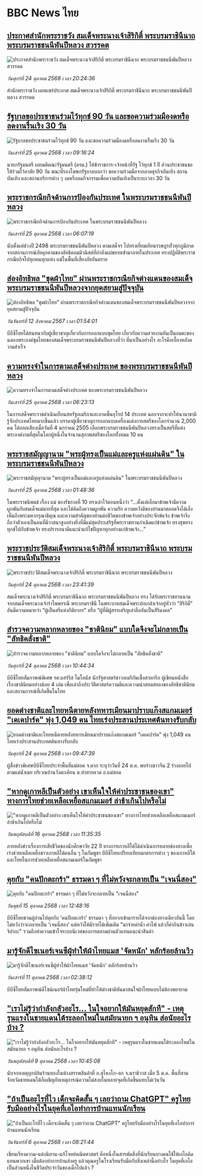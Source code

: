 # BBC News ไทย## [ประกาศสำนักพระราชวัง สมเด็จพระนางเจ้าสิริกิติ์ พระบรมราชินีนาถ พระบรมราชชนนีพันปีหลวง สวรรคต](https://www.bbc.com/thai/articles/clyg38l4pr2o?at_medium=RSS&at_campaign=rss?at_campaign=githubrss)![ประกาศสำนักพระราชวัง สมเด็จพระนางเจ้าสิริกิติ์ พระบรมราชินีนาถ พระบรมราชชนนีพันปีหลวง สวรรคต](https://ichef.bbci.co.uk/ace/ws/240/cpsprodpb/68b2/live/fb0570c0-b116-11f0-aa13-0b0479f6f42a.jpg)_วันศุกร์ที่ 24 ตุลาคม 2568 เวลา 20:24:36_สำนักพระราชวัง เผยแพร่ประกาศ สมเด็จพระนางเจ้าสิริกิติ์ พระบรมราชินีนาถ พระบรมราชชนนีพันปีหลวง สวรรคต## [รัฐบาลขอประชาชนร่วมไว้ทุกข์ 90 วัน และขอความร่วมมืองดหรือลดงานรื่นเริง 30 วัน](https://www.bbc.com/thai/articles/cn0g54k5y61o?at_medium=RSS&at_campaign=rss?at_campaign=githubrss)![รัฐบาลขอประชาชนร่วมไว้ทุกข์ 90 วัน และขอความร่วมมืองดหรือลดงานรื่นเริง 30 วัน](https://ichef.bbci.co.uk/ace/ws/240/cpsprodpb/1930/live/6496aff0-b15c-11f0-ba75-093eca1ac29b.jpg)_วันเสาร์ที่ 25 ตุลาคม 2568 เวลา 09:16:24_นายกรัฐมนตรี เผยมติคณะรัฐมนตรี (ครม.) ให้ข้าราชการ-เจ้าหน้าที่รัฐ ไว้ทุกข์ 1 ปี ส่วนประชาชนขอให้ร่วมไว้อาลัย 90 วัน ขณะที่รองโฆษกรัฐบาลบอกว่า ขอความร่วมมือจากภาคธุรกิจบันเทิง สถานบันเทิง และสถานบริการต่าง ๆ งดหรือลดกิจกรรมเพื่อความบันเทิงเป็นระยะเวลา 30 วัน## [พระราชกรณียกิจด้านการป้องกันประเทศ ในพระบรมราชชนนีพันปีหลวง](https://www.bbc.com/thai/articles/ckg148j3grro?at_medium=RSS&at_campaign=rss?at_campaign=githubrss)![พระราชกรณียกิจด้านการป้องกันประเทศ ในพระบรมราชชนนีพันปีหลวง](https://ichef.bbci.co.uk/ace/ws/240/cpsprodpb/1e8c/live/93bad6b0-b154-11f0-ba75-093eca1ac29b.jpg)_วันเสาร์ที่ 25 ตุลาคม 2568 เวลา 06:07:19_นับตั้งแต่ช่วงปี 2498 พระบรมราชชนนีพันปีหลวง ตามเสด็จฯ ไปทรงเยี่ยมเยียนราษฎรทั่วทุกภูมิภาคจากสถานการณ์ภัยคุกคามของลัทธิคอมมิวนิสต์ที่กำลังแผ่ขยายเข้ามาภายในประเทศ ทรงปฏิบัติพระราชกรณียกิจไปทุกหนทุกแห่ง แม้ในพื้นที่เสี่ยงภัยอันตราย## [ส่องอิทธิพล "ชุดผ้าไทย" ผ่านพระราชกรณียกิจต่างแดนของสมเด็จพระบรมราชชนนีพันปีหลวงจากยุคสยามสู่ปัจจุบัน](https://www.bbc.com/thai/articles/cn02dgn015yo?at_medium=RSS&at_campaign=rss?at_campaign=githubrss)![ส่องอิทธิพล "ชุดผ้าไทย" ผ่านพระราชกรณียกิจต่างแดนของสมเด็จพระบรมราชชนนีพันปีหลวงจากยุคสยามสู่ปัจจุบัน](https://ichef.bbci.co.uk/ace/ws/240/cpsprodpb/6beb/live/a6c68be0-56d4-11ef-ace9-2bd4b78d9356.jpg)_วันจันทร์ที่ 12 สิงหาคม 2567 เวลา 01:54:01_บีบีซีไทยได้สนทนากับผู้เชี่ยวชาญเกี่ยวกับการออกแบบชุดไทย เกี่ยวกับความสวยงามอันเป็นอมตะของฉลองพระองค์ชุดไทยของสมเด็จพระบรมราชชนนีพันปีหลวงที่ว่า ที่มาเป็นอย่างไร อะไรคือเบื้องหลังความสำเร็จ## [ความทรงจำในการตามเสด็จต่างประเทศ ของพระบรมราชชนนีพันปีหลวง](https://www.bbc.com/thai/articles/c8x1gqejxqro?at_medium=RSS&at_campaign=rss?at_campaign=githubrss)![ความทรงจำในการตามเสด็จต่างประเทศ ของพระบรมราชชนนีพันปีหลวง](https://ichef.bbci.co.uk/ace/ws/240/cpsprodpb/7458/live/5c976c60-b146-11f0-ba75-093eca1ac29b.jpg)_วันเสาร์ที่ 25 ตุลาคม 2568 เวลา 06:23:13_ในการเสด็จพระราชดำเนินเยือนสหรัฐอเมริกาและภาคพื้นยุโรป 14 ประเทศ นอกจากจะทำให้นานาชาติรู้จักประเทศไทยมากขึ้นแล้ว บรรดาผู้เชี่ยวชาญการออกแบบเครื่องแต่งกายสตรีของโลกจำนวน 2,000 คน ได้ออกเสียงเมื่อวันที่ 4 มกราคม 2505 เลือกพระบรมราชชนนีพันปีหลวงทรงเป็นสตรีที่แต่งพระองค์งามที่สุดในโลกผู้หนึ่งในจำนวนสุภาพสตรีของโลกทั้งหมด 10 คน## [พระราชสมัญญานาม "พระผู้ทรงเป็นแม่และครูแห่งแผ่นดิน" ในพระบรมราชชนนีพันปีหลวง](https://www.bbc.com/thai/articles/cly9gx5x7e7o?at_medium=RSS&at_campaign=rss?at_campaign=githubrss)![พระราชสมัญญานาม "พระผู้ทรงเป็นแม่และครูแห่งแผ่นดิน" ในพระบรมราชชนนีพันปีหลวง](https://ichef.bbci.co.uk/ace/ws/240/cpsprodpb/358a/live/647e7330-b13f-11f0-aa13-0b0479f6f42a.jpg)_วันเสาร์ที่ 25 ตุลาคม 2568 เวลา 01:48:36_ในพระราชนิพนธ์ เรื่อง แม่ ของรัชกาลที่ 10 ทรงเล่าไว้ตอนหนึ่งว่า “...ตั้งแต่เล็กมาข้าพเจ้ามีความผูกพันกับสมเด็จแม่มากที่สุด และได้คิดถึงความผูกพัน ความรัก ความหวังดีของท่านมาตลอดจึงได้เล็งเห็นถึงพระมหากรุณาธิคุณ และความสำคัญของท่านต่อชีวิตของข้าพเจ้าอย่างประจักษ์แจ้ง ข้าพเจ้าจึงถือว่าตัวเองเป็นคนที่มีวาสนาสูงอย่างยิ่งที่มีแม่สุดประเสริฐที่พระราชทานกำเนิดแก่ข้าพเจ้า ทรงสุขทรงทุกข์ไปกับข้าพเจ้า ทรงปรารถนาดีแนะนำแก้ไขปัญหาทุกอย่างแก่ข้าพเจ้า...”## [พระราชประวัติสมเด็จพระนางเจ้าสิริกิติ์ พระบรมราชินีนาถ พระบรมราชชนนีพันปีหลวง](https://www.bbc.com/thai/articles/cq5042zw8zqo?at_medium=RSS&at_campaign=rss?at_campaign=githubrss)![พระราชประวัติสมเด็จพระนางเจ้าสิริกิติ์ พระบรมราชินีนาถ พระบรมราชชนนีพันปีหลวง](https://ichef.bbci.co.uk/ace/ws/240/cpsprodpb/b111/live/3069e8d0-b12c-11f0-ba75-093eca1ac29b.jpg)_วันศุกร์ที่ 24 ตุลาคม 2568 เวลา 23:41:39_สมเด็จพระนางเจ้าสิริกิติ์ พระบรมราชินีนาถ พระบรมราชชนนีพันปีหลวง ทรง ได้รับพระราชทานนามจากสมเด็จพระนางเจ้ารำไพพรรณี พระบรมราชินี ในพระบาทสมเด็จพระปกเกล้าเจ้าอยู่หัวว่า “สิริกิติ์” อันมีความหมายว่า “ผู้เป็นศรีแห่งกิติยากร” หรือ “ผู้ที่มีผู้สรรเสริญเล่าลืออันเป็นสิริมงคล”## [สำรวจความหลากหลายของ "ชาตินิยม" แบบใดจึงจะไม่กลายเป็น "ลัทธิคลั่งชาติ"](https://www.bbc.com/thai/articles/cgjdl0j50wwo?at_medium=RSS&at_campaign=rss?at_campaign=githubrss)![สำรวจความหลากหลายของ "ชาตินิยม" แบบใดจึงจะไม่กลายเป็น "ลัทธิคลั่งชาติ"](https://ichef.bbci.co.uk/ace/ws/240/cpsprodpb/26a2/live/7afb1d30-b0b2-11f0-ba75-093eca1ac29b.jpg)_วันศุกร์ที่ 24 ตุลาคม 2568 เวลา 10:44:34_บีบีซีไทยสัมภาษณ์พิเศษ รศ.แฮร์ริส ไมโลนัส นักรัฐศาสตร์ชาวอเมริกันเชื้อสายกรีก ผู้เขียนหนังสือเรื่องชาตินิยมอย่างน้อย 4 เล่ม เพื่อเล่าถึงประวัติศาสตร์ความดีและความน่าสยดสยองของลัทธิชาตินิยม และสถานการณ์ที่เกิดขึ้นในไทย## [ยอดต่างชาติและไทยหนีตายหลังทหารเมียนมาปราบแก๊งสแกมเมอร์ "เคเคปาร์ค" พุ่ง 1,049 คน ไทยเร่งประสานประเทศต้นทางรับกลับ](https://www.bbc.com/thai/articles/cvgd7z0x9zwo?at_medium=RSS&at_campaign=rss?at_campaign=githubrss)![ยอดต่างชาติและไทยหนีตายหลังทหารเมียนมาปราบแก๊งสแกมเมอร์ "เคเคปาร์ค" พุ่ง 1,049 คน ไทยเร่งประสานประเทศต้นทางรับกลับ](https://ichef.bbci.co.uk/ace/ws/240/cpsprodpb/aaea/live/bbc06840-b0ba-11f0-aa13-0b0479f6f42a.jpg)_วันศุกร์ที่ 24 ตุลาคม 2568 เวลา 09:47:39_ผู้สื่อข่าวพิเศษบีบีซีไทยประจำพื้นที่แม่สอด จ.ตาก ระบุว่าวันที่ 24 ต.ค. พบร่างชาวจีน 2 ร่างลอยไปตามแม่น้ำเมย บริเวณบ้านวังตะเคียน ต.ท่าสายลวด อ.แม่สอด## ["หากดูเกาหลีเป็นตัวอย่าง เขาเห็นใจให้ค่าประชาชนของเขา" ทางการไทยช่วยเหลือเหยื่อสแกมเมอร์ ล่าช้าเกินไปหรือไม่](https://www.bbc.com/thai/articles/c620lgl676ko?at_medium=RSS&at_campaign=rss?at_campaign=githubrss)!["หากดูเกาหลีเป็นตัวอย่าง เขาเห็นใจให้ค่าประชาชนของเขา" ทางการไทยช่วยเหลือเหยื่อสแกมเมอร์ ล่าช้าเกินไปหรือไม่](https://ichef.bbci.co.uk/ace/ws/240/cpsprodpb/0d67/live/6c10aa60-aa81-11f0-b2a1-6f537f66f9aa.jpg)_วันพฤหัสบดีที่ 16 ตุลาคม 2568 เวลา 11:35:35_ภายหลังข่าวเรื่องการเสียชีวิตของนักศึกษาวัย 22 ปี ทางการเกาหลีใต้ได้ดำเนินการหลายช่องทางเพื่อเร่งช่วยเหลือเหยื่อชาวเกาหลีใต้คนอื่น ๆ ในกัมพูชา  บีบีซีไทยเปรียบเทียบมาตรการต่าง ๆ ของเกาหลีใต้และไทยในการช่วยเหลือเหยื่อสแกมเมอร์ในกัมพูชา## [คุยกับ "คนปักตะกร้า" ธรรมดา ๆ ที่ไม่หวังจะกลายเป็น "เจนนี่สอง"](https://www.bbc.com/thai/articles/c2drpzn3k7yo?at_medium=RSS&at_campaign=rss?at_campaign=githubrss)![คุยกับ "คนปักตะกร้า" ธรรมดา ๆ ที่ไม่หวังจะกลายเป็น "เจนนี่สอง"](https://ichef.bbci.co.uk/ace/ws/240/cpsprodpb/50e6/live/e0143630-a9ae-11f0-97ec-91b89bd10dfa.jpg)_วันพุธที่ 15 ตุลาคม 2568 เวลา 12:48:16_บีบีซีไทยชวนผู้อ่านไปคุยกับ 'คนปักตะกร้า' ธรรมดา ๆ ที่อยากเข้ามารายได้จากช่องทางเดียวกันนี้ โดยไม่หวังว่าจะกลายเป็น 'เจนนี่สอง' แต่หวังให้มีรายได้เพิ่มเติม "มาจ่ายค่าน้ำ ค่าไฟ แล้วก็ค่ากินข้าวเล่นจิปาถะ" รวมถึงทำความเข้าใจระบบนิเวศของการตลาดผ่านตัวแทนแนะนำสินค้า## [มารู้จักดีไซเนอร์เจนซีผู้ทำให้ผ้าไทยแมส 'จัดหนัก' หลักร้อยล้านวิว](https://www.bbc.com/thai/articles/cj4y72rr9gjo?at_medium=RSS&at_campaign=rss?at_campaign=githubrss)![มารู้จักดีไซเนอร์เจนซีผู้ทำให้ผ้าไทยแมส 'จัดหนัก' หลักร้อยล้านวิว](https://ichef.bbci.co.uk/ace/ws/240/cpsprodpb/c3a0/live/d4ae1ad0-a40f-11f0-b741-177e3e2c2fc7.jpg)_วันเสาร์ที่ 11 ตุลาคม 2568 เวลา 02:38:12_บีบีซีไทยสัมภาษณ์ดีไซน์เนอร์ผ้าไทยรุ่นใหม่ที่ทำให้ต่างชาติหันมาสนใจผ้าไทยแบบไม่ต้องพยายาม## ["เราไม่รู้ว่ากำลังกลัวอะไร... ในใจอยากให้มันหยุดสักที" - เหตุรุนแรงในชายแดนใต้ระลอกใหม่ในสมัยนายก ฯ อนุทิน ส่อนัยอะไรบ้าง ?](https://www.bbc.com/thai/articles/cgj19jx8z79o?at_medium=RSS&at_campaign=rss?at_campaign=githubrss)!["เราไม่รู้ว่ากำลังกลัวอะไร... ในใจอยากให้มันหยุดสักที" - เหตุรุนแรงในชายแดนใต้ระลอกใหม่ในสมัยนายก ฯ อนุทิน ส่อนัยอะไรบ้าง ?](https://ichef.bbci.co.uk/ace/ws/240/cpsprodpb/b174/live/dabb4060-a4eb-11f0-b741-177e3e2c2fc7.jpg)_วันพฤหัสบดีที่ 9 ตุลาคม 2568 เวลา 10:45:08_นับจากเหตุบุกปล้นร้านทองในห้างสรรพสินค้าที่ อ.สุไหงโก-ลก จ.นราธิวาส เมื่อ 5 ต.ค. พื้นที่สามจังหวัดชายแดนใต้ก็เผชิญกับเหตุการณ์ความไม่สงบในหลายจุดที่เกิดขึ้นแทบไม่เว้นวัน## ["ถ้าเป็นอะไรที่ไว เด็กจะคิดสั้น ๆ เลยว่าถาม ChatGPT" ครูไทยรับมืออย่างไรในยุคที่เอไอทำการบ้านแทนนักเรียน](https://www.bbc.com/thai/articles/c1wg204991xo?at_medium=RSS&at_campaign=rss?at_campaign=githubrss)!["ถ้าเป็นอะไรที่ไว เด็กจะคิดสั้น ๆ เลยว่าถาม ChatGPT" ครูไทยรับมืออย่างไรในยุคที่เอไอทำการบ้านแทนนักเรียน](https://ichef.bbci.co.uk/ace/ws/240/cpsprodpb/3e15/live/f91b9160-a28c-11f0-b741-177e3e2c2fc7.jpg)_วันจันทร์ที่ 6 ตุลาคม 2568 เวลา 08:21:44_เขียนเรียงความ-แต่งนิทาน-แก้โจทย์คณิตศาสตร์ คือหนึ่งในสารพัดสิ่งที่นักเรียนบางคนใช้ให้เอไอคิดแทนพวกเขา เมื่อต้องทำการบ้านส่งครู แล้วคุณครูในโรงเรียนรับมือกับสิ่งเหล่านี้อย่างไร ในยุคที่เอไอเป็นส่วนหนึ่งในชีวิตประจำวันของเด็กไปแล้ว ?